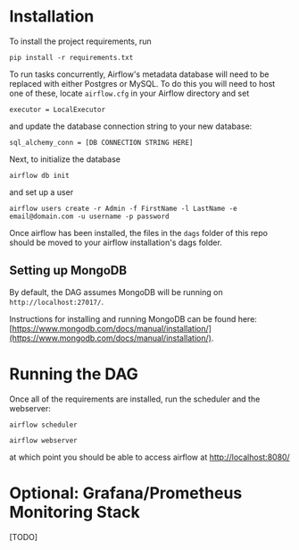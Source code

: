 # Installation
To install the project requirements, run
```
pip install -r requirements.txt
```

To run tasks concurrently, Airflow's metadata database will need to be replaced with either Postgres or MySQL. To do this you will need to host one of these, locate `airflow.cfg` in your Airflow directory and set
```
executor = LocalExecutor
```
and update the database connection string to your new database:
```
sql_alchemy_conn = [DB CONNECTION STRING HERE]
```

Next, to initialize the database
```
airflow db init
```

and set up a user
```
airflow users create -r Admin -f FirstName -l LastName -e email@domain.com -u username -p password
```

Once airflow has been installed, the files in the `dags` folder of this repo should be moved to your airflow installation's dags folder.

## Setting up MongoDB

By default, the DAG assumes MongoDB will be running on `http://localhost:27017/`.

Instructions for installing and running MongoDB can be found here: [https://www.mongodb.com/docs/manual/installation/](https://www.mongodb.com/docs/manual/installation/).

# Running the DAG
Once all of the requirements are installed, run the scheduler and the webserver:
```
airflow scheduler
```

```
airflow webserver
```

at which point you should be able to access airflow at [http://localhost:8080/](http://localhost:8080/)


# Optional: Grafana/Prometheus Monitoring Stack
[TODO]

